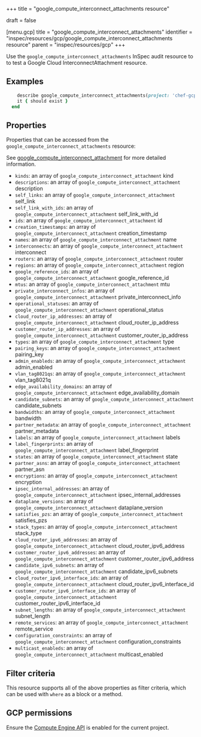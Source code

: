 +++
title = "google_compute_interconnect_attachments resource"

draft = false


[menu.gcp]
title = "google_compute_interconnect_attachments"
identifier = "inspec/resources/gcp/google_compute_interconnect_attachments resource"
parent = "inspec/resources/gcp"
+++

Use the `google_compute_interconnect_attachments` InSpec audit resource to to test a Google Cloud InterconnectAttachment resource.

## Examples

```ruby
    describe google_compute_interconnect_attachments(project: 'chef-gcp-inspec', region: ' value_region') do
    it { should exist }
  end
```

## Properties

Properties that can be accessed from the `google_compute_interconnect_attachments` resource:

See [google_compute_interconnect_attachment](google_compute_interconnect_attachment) for more detailed information.

  * `kinds`: an array of `google_compute_interconnect_attachment` kind
  * `descriptions`: an array of `google_compute_interconnect_attachment` description
  * `self_links`: an array of `google_compute_interconnect_attachment` self_link
  * `self_link_with_ids`: an array of `google_compute_interconnect_attachment` self_link_with_id
  * `ids`: an array of `google_compute_interconnect_attachment` id
  * `creation_timestamps`: an array of `google_compute_interconnect_attachment` creation_timestamp
  * `names`: an array of `google_compute_interconnect_attachment` name
  * `interconnects`: an array of `google_compute_interconnect_attachment` interconnect
  * `routers`: an array of `google_compute_interconnect_attachment` router
  * `regions`: an array of `google_compute_interconnect_attachment` region
  * `google_reference_ids`: an array of `google_compute_interconnect_attachment` google_reference_id
  * `mtus`: an array of `google_compute_interconnect_attachment` mtu
  * `private_interconnect_infos`: an array of `google_compute_interconnect_attachment` private_interconnect_info
  * `operational_statuses`: an array of `google_compute_interconnect_attachment` operational_status
  * `cloud_router_ip_addresses`: an array of `google_compute_interconnect_attachment` cloud_router_ip_address
  * `customer_router_ip_addresses`: an array of `google_compute_interconnect_attachment` customer_router_ip_address
  * `types`: an array of `google_compute_interconnect_attachment` type
  * `pairing_keys`: an array of `google_compute_interconnect_attachment` pairing_key
  * `admin_enableds`: an array of `google_compute_interconnect_attachment` admin_enabled
  * `vlan_tag8021qs`: an array of `google_compute_interconnect_attachment` vlan_tag8021q
  * `edge_availability_domains`: an array of `google_compute_interconnect_attachment` edge_availability_domain
  * `candidate_subnets`: an array of `google_compute_interconnect_attachment` candidate_subnets
  * `bandwidths`: an array of `google_compute_interconnect_attachment` bandwidth
  * `partner_metadata`: an array of `google_compute_interconnect_attachment` partner_metadata
  * `labels`: an array of `google_compute_interconnect_attachment` labels
  * `label_fingerprints`: an array of `google_compute_interconnect_attachment` label_fingerprint
  * `states`: an array of `google_compute_interconnect_attachment` state
  * `partner_asns`: an array of `google_compute_interconnect_attachment` partner_asn
  * `encryptions`: an array of `google_compute_interconnect_attachment` encryption
  * `ipsec_internal_addresses`: an array of `google_compute_interconnect_attachment` ipsec_internal_addresses
  * `dataplane_versions`: an array of `google_compute_interconnect_attachment` dataplane_version
  * `satisfies_pzs`: an array of `google_compute_interconnect_attachment` satisfies_pzs
  * `stack_types`: an array of `google_compute_interconnect_attachment` stack_type
  * `cloud_router_ipv6_addresses`: an array of `google_compute_interconnect_attachment` cloud_router_ipv6_address
  * `customer_router_ipv6_addresses`: an array of `google_compute_interconnect_attachment` customer_router_ipv6_address
  * `candidate_ipv6_subnets`: an array of `google_compute_interconnect_attachment` candidate_ipv6_subnets
  * `cloud_router_ipv6_interface_ids`: an array of `google_compute_interconnect_attachment` cloud_router_ipv6_interface_id
  * `customer_router_ipv6_interface_ids`: an array of `google_compute_interconnect_attachment` customer_router_ipv6_interface_id
  * `subnet_lengths`: an array of `google_compute_interconnect_attachment` subnet_length
  * `remote_services`: an array of `google_compute_interconnect_attachment` remote_service
  * `configuration_constraints`: an array of `google_compute_interconnect_attachment` configuration_constraints
  * `multicast_enableds`: an array of `google_compute_interconnect_attachment` multicast_enabled

## Filter criteria

This resource supports all of the above properties as filter criteria, which can be used
with `where` as a block or a method.

## GCP permissions

Ensure the [Compute Engine API](https://console.cloud.google.com/apis/library/compute.googleapis.com/) is enabled for the current project.
